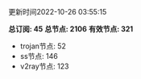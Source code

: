 更新时间2022-10-26 03:55:15

**总订阅: 45**
**总节点: 2106**
**有效节点: 321**
- trojan节点: 52
- ss节点: 146
- v2ray节点: 123
